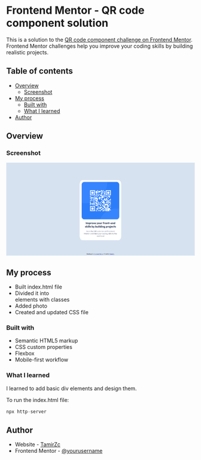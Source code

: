 # Frontend Mentor - QR code component solution

This is a solution to the [QR code component challenge on Frontend Mentor](https://www.frontendmentor.io/challenges/qr-code-component-iux_sIO_H). Frontend Mentor challenges help you improve your coding skills by building realistic projects.

## Table of contents

- [Overview](#overview)
  - [Screenshot](#screenshot)
- [My process](#my-process)
  - [Built with](#built-with)
  - [What I learned](#what-i-learned)
- [Author](#author)

## Overview

### Screenshot

![screenshot](./Screenshot.png)

## My process

- Built index.html file
- Divided it into <div> elements with classes
- Added photo
- Created and updated CSS file

### Built with

- Semantic HTML5 markup
- CSS custom properties
- Flexbox
- Mobile-first workflow

### What I learned

I learned to add basic div elements and design them.

To run the index.html file:

```js
npx http-server
```

## Author

- Website - [TamirZc](https://github.com/tamirzc)
- Frontend Mentor - [@yourusername](https://www.frontendmentor.io/profile/yourusername)
